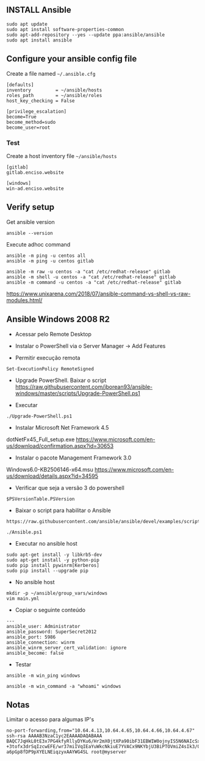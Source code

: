 ## INSTALL Ansible

```
sudo apt update
sudo apt install software-properties-common
sudo apt-add-repository --yes --update ppa:ansible/ansible
sudo apt install ansible
```

## Configure your ansible config file

Create a file named `~/.ansible.cfg`

```
[defaults]
inventory         = ~/ansible/hosts
roles_path        = ~/ansible/roles
host_key_checking = False

[privilege_escalation]
become=True
become_method=sudo
become_user=root
```

### Test

Create a host inventory file `~/ansible/hosts`

``` 
[gitlab]
gitlab.enciso.website

[windows]
win-ad.enciso.website
```

## Verify setup 

Get ansible version

```
ansible --version
```

Execute adhoc command

```
ansible -m ping -u centos all
ansible -m ping -u centos gitlab

ansible -m raw -u centos -a "cat /etc/redhat-release" gitlab
ansible -m shell -u centos -a "cat /etc/redhat-release" gitlab
ansible -m command -u centos -a "cat /etc/redhat-release" gitlab
```

https://www.unixarena.com/2018/07/ansible-command-vs-shell-vs-raw-modules.html/	

## Ansible Windows 2008 R2

* Acessar pelo Remote Desktop

* Instalar o PowerShell via o Server Manager -> Add Features

* Permitir execução remota

```
Set-ExecutionPolicy RemoteSigned
```

* Upgrade PowerShell. Baixar o script https://raw.githubusercontent.com/jborean93/ansible-windows/master/scripts/Upgrade-PowerShell.ps1
	
* Executar 

```	
./Upgrade-PowerShell.ps1
```

* Instalar Microsoft Net Framework 4.5

dotNetFx45_Full_setup.exe
https://www.microsoft.com/en-us/download/confirmation.aspx?id=30653


* Instalar o pacote Management Framework 3.0

Windows6.0-KB2506146-x64.msu
https://www.microsoft.com/en-us/download/details.aspx?id=34595


* Verificar que seja a versão 3 do powershell

```
$PSVersionTable.PSVersion
```

* Baixar o script para habilitar o Ansible

```
https://raw.githubusercontent.com/ansible/ansible/devel/examples/scripts/ConfigureRemotingForAnsible.ps1

./Ansible.ps1
```

* Executar no ansible host

```
sudo apt-get install -y libkrb5-dev
sudo apt-get install -y python-pip
sudo pip install pywinrm[Kerberos]
sudo pip install --upgrade pip
```

* No ansible host

```
mkdir -p ~/ansible/group_vars/windows
vim main.yml
```

* Copiar o seguinte conteúdo

```
---
ansible_user: Administrator
ansible_password: SuperSecret2012
ansible_port: 5986
ansible_connection: winrm
ansible_winrm_server_cert_validation: ignore
ansible_become: false
```

* Testar

```
ansible -m win_ping windows

ansible -m win_command -a "whoami" windows
```

## Notas

Limitar o acesso para algumas IP's

```
no-port-forwarding,from="10.64.4.13,10.64.4.65,10.64.4.66,10.64.4.67" ssh-rsa AAAAB3NzaC1yc2EAAAADAQABAAA
BAQC7JqHkL0tE3x7PG4kfyRllyDYKu6/Hr2mX0jtXPa90ibF31EBWIW0ojnyIS5N6NAIcSx/SV3k51bbv4CN75ok7TENZQxgkzZEJw1Da
+3tofx3drSqIzcwEFE/wr37miIVqIEaYuWkcNkiuE7YVACx9NKYbjU3BiPTOVmiZ4sIk3/0t0kYErota4Jkhf09gXjg9zo+zpSvdrax+G
a6pGp8fDP9pXYELNEiqzyxAAYWG4SL root@myserver
```

